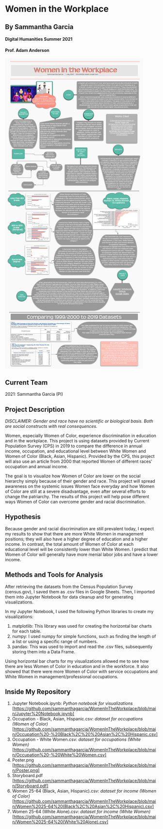 # Women in the Workplace
## By Sammantha Garcia 
#### Digital Humanities Summer 2021
#### Prof. Adam Anderson


![WomenintheWorkplace](https://github.com/sammanthagarcia/WomenInTheWorkplace/blob/main/Poster.png)

## Current Team 
2021: Sammantha Garcia (PI)

## Project Description
*DISCLAIMER: Gender and race have no scientific or biological basis. Both are social constructs with real consequences.*
 
Women, especially Women of Color, experience discrimination in education and in the workplace. This project is using datasets provided by Current Population Survey (CPS) in 2019 to compare the difference in annual income, occupation, and educational level between White Women and Women of Color (Black, Asian, Hispanic). Provided by the CPS, this project will also use an article from 2000 that reported Women of different races' occupation and annual income. 

The goal is to visualize how Women of Color are lower on the social hierarchy simply because of their gender and race. This project will spread awareness on the systemic issues Women face everyday and how Women of Color are still at a severe disadvantage, even after several efforts to change the patriarchy. The results of this project will help pose different ways Women of Color can overcome gender and racial discrimination. 

## Hypothesis
Because gender and racial discrimination are still prevalent today, I expect my results to show that there are more White Women in management positions; they will also have a higher degree of education and a higher income. In contrast, the total amount of Women of Color at each educational level will be consistently lower than White Women. I predict that Women of Color will generally have more menial labor jobs and have a lower income. 

## Methods and Tools for Analysis
After retrieving the datasets from the Census Population Survey (census.gov), I saved them as .csv files in Google Sheets. Then, I imported them into Jupyter Notebook for data cleanup and for generating visualizations. 

In my Jupyter Notebook, I used the following Python libraries to create my visualizations: 
 1) matplotlib: This library was used for creating the horizontal bar charts for each table. 
 2) numpy: I used numpy for simple functions, such as finding the length of a list or using a specific range of numbers. 
 3) pandas: This was used to import and read the .csv files, subsequently storing them into a Data Frame.

Using horizontal bar charts for my visualizations allowed me to see how there are less Women of Color in education and in the workforce. It also showed that there were more Women of Color with service occupations and White Women in management/professional occupations. 

## Inside My Repository 
1) Jupyter Notebook.ipynb: _Python notebook for visualizations_ 
[https://github.com/sammanthagarcia/WomenInTheWorkplace/blob/main/Jupyter%20Notebook.ipynb]
2) Occupation - Black,  Asian, Hispanic.csv: _dataset for occupations (Women of Color)_ 
[https://github.com/sammanthagarcia/WomenInTheWorkplace/blob/main/Occupation%20-%20Black%2C%20%20Asian%2C%20Hispanic.csv]
3) Occupation - White Women.csv: _dataset for occupations (White Women)_ 
[https://github.com/sammanthagarcia/WomenInTheWorkplace/blob/main/Occupation%20-%20White%20Women.csv]
4) Poster.png 
[https://github.com/sammanthagarcia/WomenInTheWorkplace/blob/main/Poster.png]
5) Storyboard.pdf
[https://github.com/sammanthagarcia/WomenInTheWorkplace/blob/main/Storyboard.pdf]
6) Women 25-64 (Black, Asian, Hispanic).csv: _dataset for income (Women of Color)_ 
[https://github.com/sammanthagarcia/WomenInTheWorkplace/blob/main/Women%2025-64%20(Black%2C%20Asian%2C%20Hispanic).csv]
7) Women 25-64 (White Alone).csv: _dataset for income (White Women)_ 
[https://github.com/sammanthagarcia/WomenInTheWorkplace/blob/main/Women%2025-64%20(White%20Alone).csv]
